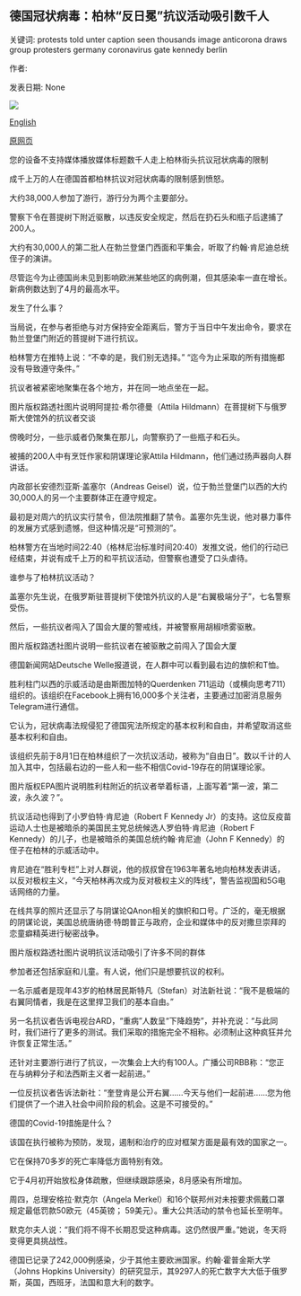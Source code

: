 ## 德国冠状病毒：柏林“反日冕”抗议活动吸引数千人

关键词: protests told unter caption seen thousands image anticorona draws group protesters germany coronavirus gate kennedy berlin

作者: 

发表日期: None

![](https://ichef.bbci.co.uk/images/ic/1024x576/p08q0h4c.jpg)

[English](Germany%20coronavirus%3A%20%27Anti-corona%27%20protests%20in%20Berlin%20draws%20thousands.md)

[原网页](https://www.bbc.com/news/world-europe-53959552)

您的设备不支持媒体播放媒体标题数千人走上柏林街头抗议冠状病毒的限制

成千上万的人在德国首都柏林抗议对冠状病毒的限制感到愤怒。

大约38,000人参加了游行，游行分为两个主要部分。

警察下令在菩提树下附近驱散，以违反安全规定，然后在扔石头和瓶子后逮捕了200人。

大约有30,000人的第二批人在勃兰登堡门西面和平集会，听取了约翰·肯尼迪总统侄子的演讲。

尽管迄今为止德国尚未见到影响欧洲某些地区的病例潮，但其感染率一直在增长。新病例数达到了4月的最高水平。

发生了什么事？

当局说，在参与者拒绝与对方保持安全距离后，警方于当日中午发出命令，要求在勃兰登堡门附近的菩提树下进行抗议。

柏林警方在推特上说：“不幸的是，我们别无选择。” “迄今为止采取的所有措施都没有导致遵守条件。”

抗议者被紧密地聚集在各个地方，并在同一地点坐在一起。

图片版权路透社图片说明阿提拉·希尔德曼（Attila Hildmann）在菩提树下与俄罗斯大使馆外的抗议者交谈

傍晚时分，一些示威者仍聚集在那儿，向警察扔了一些瓶子和石头。

被捕的200人中有烹饪作家和阴谋理论家Attila Hildmann，他们通过扬声器向人群讲话。

内政部长安德烈亚斯·盖塞尔（Andreas Geisel）说，位于勃兰登堡门以西的大约30,000人的另一个主要群体正在遵守规定。

最初是对周六的抗议实行禁令，但法院推翻了禁令。盖塞尔先生说，他对暴力事件的发展方式感到遗憾，但这种情况是“可预测的”。

柏林警方在当地时间22:40（格林尼治标准时间20:40）发推文说，他们的行动已经结束，并说有成千上万的和平抗议活动，但警察也遭受了口头虐待。

谁参与了柏林抗议活动？

盖塞尔先生说，在俄罗斯驻菩提树下使馆外抗议的人是“右翼极端分子”，七名警察受伤。

然后，一些抗议者闯入了国会大厦的警戒线，并被警察用胡椒喷雾驱散。

图片版权路透社图片说明一些抗议者在被驱散之前闯入了国会大厦

德国新闻网站Deutsche Welle报道说，在人群中可以看到最右边的旗帜和T恤。

胜利柱门以西的示威活动是由斯图加特的Querdenken 711运动（或横向思考711）组织的。该组织在Facebook上拥有16,000多个关注者，主要通过加密消息服务Telegram进行通信。

它认为，冠状病毒法规侵犯了德国宪法所规定的基本权利和自由，并希望取消这些基本权利和自由。

该组织先前于8月1日在柏林组织了一次抗议活动，被称为“自由日”。数以千计的人加入其中，包括最右边的一些人和一些不相信Covid-19存在的阴谋理论家。

图片版权EPA图片说明胜利柱附近的抗议者举着标语，上面写着“第一波，第二波，永久波？”。

抗议活动也得到了小罗伯特·肯尼迪（Robert F Kennedy Jr）的支持。这位反疫苗运动人士也是被暗杀的美国民主党总统候选人罗伯特·肯尼迪（Robert F Kennedy）的儿子，也是被暗杀的美国总统约翰·肯尼迪（John F Kennedy）的侄子在柏林的示威活动中。

肯尼迪在“胜利专栏”上对人群说，他的叔叔曾在1963年著名地向柏林发表讲话，以反对极权主义，“今天柏林再次成为反对极权主义的阵线”，警告监视国和5G电话网络的力量。

在线共享的照片还显示了与阴谋论QAnon相关的旗帜和口号。广泛的，毫无根据的阴谋论说，美国总统唐纳德·特朗普正与政府，企业和媒体中的反对撒旦崇拜的恋童癖精英进行秘密战争。

图片版权路透社图片说明抗议活动吸引了许多不同的群体

参加者还包括家庭和儿童。有人说，他们只是想要抗议的权利。

一名示威者是现年43岁的柏林居民斯特凡（Stefan）对法新社说：“我不是极端的右翼同情者，我是在这里捍卫我们的基本自由。”

另一名抗议者告诉电视台ARD，“重病”人数呈“下降趋势”，并补充说：“与此同时，我们进行了更多的测试。我们采取的措施完全不相称。必须制止这种疯狂并允许恢复正常生活。”

还针对主要游行进行了抗议，一次集会上大约有100人。广播公司RBB称：“您正在与纳粹分子和法西斯主义者一起前进。”

一位反抗议者告诉法新社：“奎登肯是公开右翼……今天与他们一起前进……您为他们提供了一个进入社会中间阶段的机会。这是不可接受的。”

德国的Covid-19措施是什么？

该国在执行被称为预防，发现，遏制和治疗的应对框架方面是最有效的国家之一。

它在保持70多岁的死亡率降低方面特别有效。

它于4月初开始放松身体疏散，但继续跟踪感染，8月感染有所增加。

周四，总理安格拉·默克尔（Angela Merkel）和16个联邦州对未按要求佩戴口罩规定最低罚款50欧元（45英镑； 59美元）。重大公共活动的禁令也延长至明年。

默克尔夫人说：“我们将不得不长期忍受这种病毒。这仍然很严重。”她说，冬天将变得更具挑战性。

德国已记录了242,000例感染，少于其他主要欧洲国家。约翰·霍普金斯大学（Johns Hopkins University）的研究显示，其9297人的死亡数字大大低于俄罗斯，英国，西班牙，法国和意大利的数字。